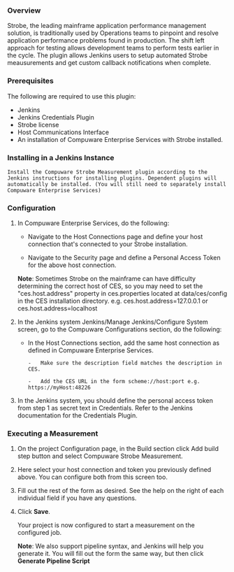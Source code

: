 ### Overview

Strobe, the leading mainframe application performance management solution,
is traditionally used by Operations teams to pinpoint and resolve application
performance problems found in production. The shift left approach for testing allows
development teams to perform tests earlier in the cycle. The plugin allows Jenkins users 
to setup automated Strobe meausurements and get custom callback notifications when complete.

### Prerequisites

The following are required to use this plugin:

-   Jenkins
-   Jenkins Credentials Plugin
-   Strobe license
-   Host Communications Interface
-   An installation of Compuware Enterprise Services with Strobe installed. 

### Installing in a Jenkins Instance

    Install the Compuware Strobe Measurement plugin according to the
    Jenkins instructions for installing plugins. Dependent plugins will
    automatically be installed. (You will still need to separately install 
    Compuware Enterprise Services)

### Configuration

1.  In Compuware Enterprise Services, do the following:
	
	- 	Navigate to the Host Connections page and define your host connection
    	that's connected to your Strobe installation. 
    	
    -	Navigate to the Security page and define a Personal Access Token
    	for the above host connection.
    	
    **Note**: Sometimes Strobe on the mainframe can have difficulty determining
    		  the correct host of CES, so you may need to set the "ces.host.address" 
    		  property in ces.properties located at data/ces/config in the CES installation directory.
    		  e.g. ces.host.address=127.0.0.1 or ces.host.address=localhost

2.  In the Jenkins system Jenkins/Manage Jenkins/Configure System
    screen, go to the Compuware Configurations section, do the following:
    
    -	In the Host Connections section, add the same host connection
    	as defined in Compuware Enterprise Services.
    		
    		-	Make sure the description field matches the description in CES.
    		
    		-	Add the CES URL in the form scheme://host:port e.g. https://myHost:48226

3.  In the Jenkins system, you should define the personal access token from step 1 as secret text in Credentials. 
	Refer to the Jenkins documentation for the Credentials Plugin.

### Executing a Measurement

1.  On the project Configuration page, in the Build section click Add build step button and select Compuware Strobe Measurement.

2.  Here select your host connection and token you previously defined above. You can configure both from this screen too.

3.  Fill out the rest of the form as desired. See the help on the right of each individual field if you have any questions.

4.  Click **Save**.

	Your project is now configured to start a measurement on the configured job.
	
	**Note**: We also support pipeline syntax, and Jenkins will help you generate it.
			  You will fill out the form the same way, but then click **Generate Pipeline Script**